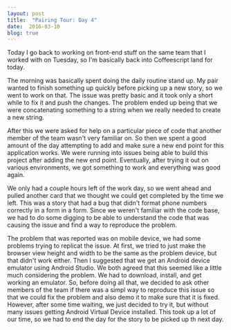 ```yaml
---
layout: post
title:  "Pairing Tour: Day 4"
date:  2016-03-10
blog: true
---
```


Today I go back to working on front-end stuff on the same team that I worked with on Tuesday, so I'm basically back into Coffeescript land for today.

The morning was basically spent doing the daily routine stand up. My pair wanted to finish something up quickly before picking up a new story, so we went to work on that. The issue was pretty basic and it took only a short while to fix it and push the changes. The problem ended up being that we were concatenating something to a string when we really needed to create a new string.

After this we were asked for help on a particular piece of code that another member of the team wasn't very familiar on. So then we spent a good amount of the day attempting to add and make sure a new end point for this application works. We were running into issues being able to build this project after adding the new end point. Eventually, after trying it out on various environments, we got something to work and everything was good again.

We only had a couple hours left of the work day, so we went ahead and pulled another card that we thought we could get completed by the time we left. This was a story that had a bug that didn't format phone numbers correctly in a form in a form. Since we weren't familiar with the code base, we had to do some digging to be able to understand the code that was causing the issue and find a way to reproduce the problem.

The problem that was reported was on mobile device, we had some problems trying to replicat the issue. At first, we tried to just make the browser view height and width to be the same as the problem device, but that didn't work either. Then I suggested that we get an Android device emulator using Android Studio. We both agreed that this seemed like a little much considering the problem. We had to download, install, and get working an emulator. So, before doing all that, we decided to ask other members of the team if there was a simpl way to reproduce this issue so that we could fix the problem and also demo it to make sure that it is fixed. However, after some time waiting, we just decided to try it, but without many issues getting Android Virtual Device installed. This took up a lot of our time, so we had to end the day for the story to be picked up th next day.
